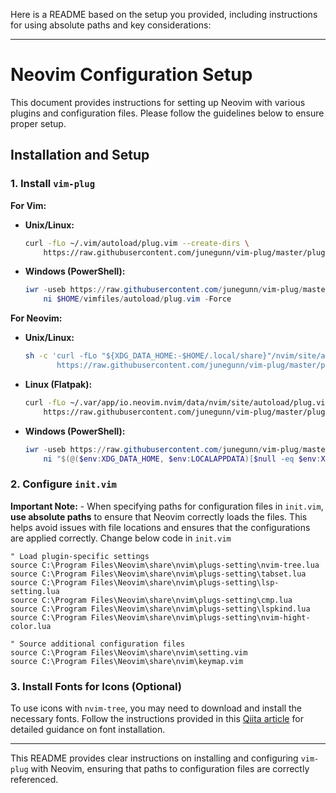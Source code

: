 Here is a README based on the setup you provided, including instructions for using absolute paths and key considerations:

---

# Neovim Configuration Setup

This document provides instructions for setting up Neovim with various plugins and configuration files. Please follow the guidelines below to ensure proper setup.

## Installation and Setup

### 1. Install `vim-plug`

**For Vim:**

- **Unix/Linux:**
  ```sh
  curl -fLo ~/.vim/autoload/plug.vim --create-dirs \
      https://raw.githubusercontent.com/junegunn/vim-plug/master/plug.vim
  ```

- **Windows (PowerShell):**
  ```powershell
  iwr -useb https://raw.githubusercontent.com/junegunn/vim-plug/master/plug.vim |`
      ni $HOME/vimfiles/autoload/plug.vim -Force
  ```

**For Neovim:**

- **Unix/Linux:**
  ```sh
  sh -c 'curl -fLo "${XDG_DATA_HOME:-$HOME/.local/share}"/nvim/site/autoload/plug.vim --create-dirs \
         https://raw.githubusercontent.com/junegunn/vim-plug/master/plug.vim'
  ```

- **Linux (Flatpak):**
  ```sh
  curl -fLo ~/.var/app/io.neovim.nvim/data/nvim/site/autoload/plug.vim --create-dirs \
      https://raw.githubusercontent.com/junegunn/vim-plug/master/plug.vim
  ```

- **Windows (PowerShell):**
  ```powershell
  iwr -useb https://raw.githubusercontent.com/junegunn/vim-plug/master/plug.vim |`
      ni "$(@($env:XDG_DATA_HOME, $env:LOCALAPPDATA)[$null -eq $env:XDG_DATA_HOME])/nvim-data/site/autoload/plug.vim" -Force
  ```

### 2. Configure `init.vim`
 **Important Note:**
     - When specifying paths for configuration files in `init.vim`, **use absolute paths** to ensure that Neovim correctly loads the files. This helps avoid issues with file locations and ensures that the configurations are applied correctly. Change below code in `init.vim`

```vim
" Load plugin-specific settings
source C:\Program Files\Neovim\share\nvim\plugs-setting\nvim-tree.lua
source C:\Program Files\Neovim\share\nvim\plugs-setting\tabset.lua
source C:\Program Files\Neovim\share\nvim\plugs-setting\lsp-setting.lua
source C:\Program Files\Neovim\share\nvim\plugs-setting\cmp.lua
source C:\Program Files\Neovim\share\nvim\plugs-setting\lspkind.lua
source C:\Program Files\Neovim\share\nvim\plugs-setting\nvim-hight-color.lua

" Source additional configuration files
source C:\Program Files\Neovim\share\nvim\setting.vim
source C:\Program Files\Neovim\share\nvim\keymap.vim
```


### 3. Install Fonts for Icons (Optional)

To use icons with `nvim-tree`, you may need to download and install the necessary fonts. Follow the instructions provided in this [Qiita article](https://qiita.com/hwatahik/items/acdd791abeef4ed13c45) for detailed guidance on font installation.

---

This README provides clear instructions on installing and configuring `vim-plug` with Neovim, ensuring that paths to configuration files are correctly referenced.
